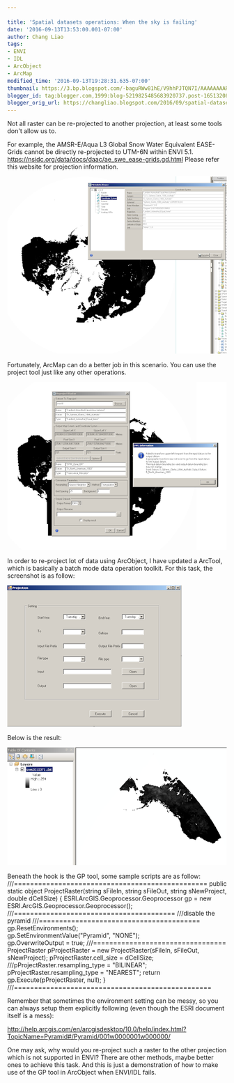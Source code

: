 ```yaml
---
 
title: 'Spatial datasets operations: When the sky is failing'
date: '2016-09-13T13:53:00.001-07:00'
author: Chang Liao
tags:
- ENVI
- IDL
- ArcObject
- ArcMap
modified_time: '2016-09-13T19:28:31.635-07:00'
thumbnail: https://3.bp.blogspot.com/-baguRWw81hE/V9hhPJTQN7I/AAAAAAAARTQ/GkBL_-UCxCQzgx7WXoIfSeUL89bzzLDaACLcB/s72-c/01.png
blogger_id: tag:blogger.com,1999:blog-5219825485683920737.post-1651320841679241667
blogger_orig_url: https://changliao.blogspot.com/2016/09/spatial-datasets-operations-004.html
---
```


Not all raster can be re-projected to another projection, at least some tools don't allow us to.

For example, the AMSR-E/Aqua L3 Global Snow Water Equivalent EASE-Grids cannot be directly re-projected to UTM-6N within ENVI 5.1.
https://nsidc.org/data/docs/daac/ae_swe_ease-grids.gd.html
Please refer this website for projection information.

![Figure 1](https://github.com/changliao/science/blob/main/_figure/gis/spatial_extraction01.png?raw=true)

Fortunately, ArcMap can do a better job in this scenario.
You can use the project tool just like any other operations.



![Figure 2](https://github.com/changliao/science/blob/main/_figure/gis/spatial_extraction02.png?raw=true)

In order to re-project lot of data using ArcObject, I have updated a ArcTool, which is basically a batch mode data operation toolkit. For this task, the screenshot is as follow:



![Figure 3](https://github.com/changliao/science/blob/main/_figure/gis/spatial_extraction03.png?raw=true)


Below is the result:



![Figure 4](https://github.com/changliao/science/blob/main/_figure/gis/spatial_extraction04.png?raw=true)





Beneath the hook is the GP tool, some sample scripts are as follow:
///================================================
public static object ProjectRaster(string sFileIn, string sFileOut, string sNewProject, double dCellSize)
        {
            ESRI.ArcGIS.Geoprocessor.Geoprocessor gp = new ESRI.ArcGIS.Geoprocessor.Geoprocessor();
            ///========================================
            ///disable the pyramid 
            ///========================================
            gp.ResetEnvironments();      
            gp.SetEnvironmentValue("Pyramid", "NONE");          
            gp.OverwriteOutput = true;
            ///=================================
            ProjectRaster pProjectRaster = new ProjectRaster(sFileIn, sFileOut, sNewProject);
            pProjectRaster.cell_size = dCellSize;
            ///pProjectRaster.resampling_type = "BILINEAR";
            pProjectRaster.resampling_type = "NEAREST";
            return gp.Execute(pProjectRaster, null);
        }
///=================================================

Remember that sometimes the environment setting can be messy, so you can always setup them explicitly following (even though the ESRI document itself is a mess):

http://help.arcgis.com/en/arcgisdesktop/10.0/help/index.html?TopicName=Pyramid#/Pyramid/001w0000001w000000/


One may ask, why would you re-project such a raster to the other projection which is not supported in ENVI?
There are other methods, maybe better ones to achieve this task. And this is just a demonstration of how to make use of the GP tool in ArcObject when ENVI/IDL fails.